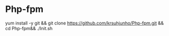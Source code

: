 # Php-fpm

yum install -y git && git clone https://github.com/krsuhjunho/Php-fpm.git && cd Php-fpm&& ./Init.sh 
